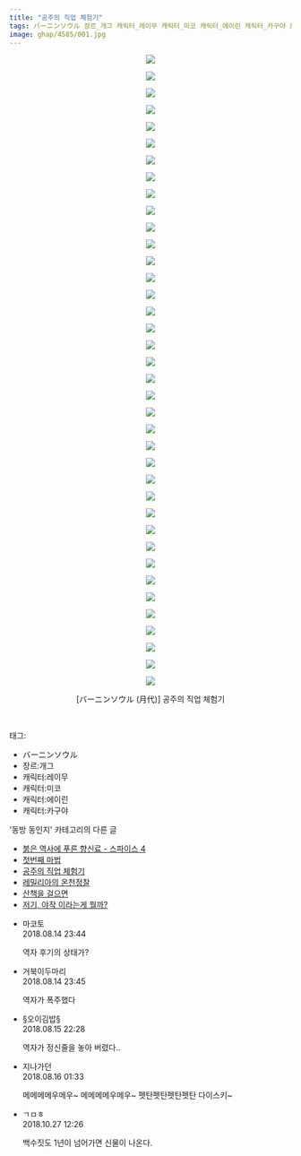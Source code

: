 ```yaml
---
title: "공주의 직업 체험기"
tags: バーニンソウル 장르_개그 캐릭터_레이무 캐릭터_미코 캐릭터_에이린 캐릭터_카구야 月代 동방_동인지
image: ghap/4585/001.jpg
---
```

<div class="article">
<p style="text-align: center; clear: none; float: none;"><img src="{{ site.nasurl }}/ghap/4585/001.jpg"/></p>
<p style="text-align: center; clear: none; float: none;"><img src="{{ site.nasurl }}/ghap/4585/002.jpg"/></p>
<p style="text-align: center; clear: none; float: none;"><img src="{{ site.nasurl }}/ghap/4585/003.jpg"/></p>
<p style="text-align: center; clear: none; float: none;"><img src="{{ site.nasurl }}/ghap/4585/004.jpg"/></p>
<p style="text-align: center; clear: none; float: none;"><img src="{{ site.nasurl }}/ghap/4585/005.jpg"/></p>
<p style="text-align: center; clear: none; float: none;"><img src="{{ site.nasurl }}/ghap/4585/006.jpg"/></p>
<p style="text-align: center; clear: none; float: none;"><img src="{{ site.nasurl }}/ghap/4585/007.jpg"/></p>
<p style="text-align: center; clear: none; float: none;"><img src="{{ site.nasurl }}/ghap/4585/008.jpg"/></p>
<p style="text-align: center; clear: none; float: none;"><img src="{{ site.nasurl }}/ghap/4585/009.jpg"/></p>
<p style="text-align: center; clear: none; float: none;"><img src="{{ site.nasurl }}/ghap/4585/010.jpg"/></p>
<p style="text-align: center; clear: none; float: none;"><img src="{{ site.nasurl }}/ghap/4585/011.jpg"/></p>
<p style="text-align: center; clear: none; float: none;"><img src="{{ site.nasurl }}/ghap/4585/012.jpg"/></p>
<p style="text-align: center; clear: none; float: none;"><img src="{{ site.nasurl }}/ghap/4585/013.jpg"/></p>
<p style="text-align: center; clear: none; float: none;"><img src="{{ site.nasurl }}/ghap/4585/014.jpg"/></p>
<p style="text-align: center; clear: none; float: none;"><img src="{{ site.nasurl }}/ghap/4585/015.jpg"/></p>
<p style="text-align: center; clear: none; float: none;"><img src="{{ site.nasurl }}/ghap/4585/016.jpg"/></p>
<p style="text-align: center; clear: none; float: none;"><img src="{{ site.nasurl }}/ghap/4585/017.jpg"/></p>
<p style="text-align: center; clear: none; float: none;"><img src="{{ site.nasurl }}/ghap/4585/018.jpg"/></p>
<p style="text-align: center; clear: none; float: none;"><img src="{{ site.nasurl }}/ghap/4585/019.jpg"/></p>
<p style="text-align: center; clear: none; float: none;"><img src="{{ site.nasurl }}/ghap/4585/020.jpg"/></p>
<p style="text-align: center; clear: none; float: none;"><img src="{{ site.nasurl }}/ghap/4585/021.jpg"/></p>
<p style="text-align: center; clear: none; float: none;"><img src="{{ site.nasurl }}/ghap/4585/022.jpg"/></p>
<p style="text-align: center; clear: none; float: none;"><img src="{{ site.nasurl }}/ghap/4585/023.jpg"/></p>
<p style="text-align: center; clear: none; float: none;"><img src="{{ site.nasurl }}/ghap/4585/024.jpg"/></p>
<p style="text-align: center; clear: none; float: none;"><img src="{{ site.nasurl }}/ghap/4585/025.jpg"/></p>
<p style="text-align: center; clear: none; float: none;"><img src="{{ site.nasurl }}/ghap/4585/026.jpg"/></p>
<p style="text-align: center; clear: none; float: none;"><img src="{{ site.nasurl }}/ghap/4585/027.jpg"/></p>
<p style="text-align: center; clear: none; float: none;"><img src="{{ site.nasurl }}/ghap/4585/028.jpg"/></p>
<p style="text-align: center; clear: none; float: none;"><img src="{{ site.nasurl }}/ghap/4585/029.jpg"/></p>
<p style="text-align: center; clear: none; float: none;"><img src="{{ site.nasurl }}/ghap/4585/030.jpg"/></p>
<p style="text-align: center; clear: none; float: none;"><img src="{{ site.nasurl }}/ghap/4585/031.jpg"/></p>
<p style="text-align: center; clear: none; float: none;"><img src="{{ site.nasurl }}/ghap/4585/032.jpg"/></p>
<p style="text-align: center; clear: none; float: none;"><img src="{{ site.nasurl }}/ghap/4585/033.jpg"/></p>
<p style="text-align: center; clear: none; float: none;"><img src="{{ site.nasurl }}/ghap/4585/034.jpg"/></p>
<p style="text-align: center; clear: none; float: none;"><img src="{{ site.nasurl }}/ghap/4585/035.jpg"/></p>
<p style="text-align: center; clear: none; float: none;"><img src="{{ site.nasurl }}/ghap/4585/036.jpg"/></p>
<p style="text-align: center; clear: none; float: none;"><img src="{{ site.nasurl }}/ghap/4585/037.jpg"/></p>
<p style="text-align: center; clear: none; float: none;"><img src="{{ site.nasurl }}/ghap/4585/038.jpg"/></p>
<p style="text-align: center; clear: none; float: none;">[バーニンソウル (月代)] 공주의 직업 체험기</p>
<p><br/></p>
</div><div class="tagTrail">
<p>태그: </p>
<ul>
<li>バーニンソウル</li>
<li>장르:개그</li>
<li>캐릭터:레이무</li>
<li>캐릭터:미코</li>
<li>캐릭터:에이린</li>
<li>캐릭터:카구야</li>
</ul>
</div><div class="another">
<p>'동방 동인지' 카테고리의 다른 글</p>
<ul>
<li><a href="/2018-08-13-ghap_4590">붉은 역사에 푸른 향신료 - 스파이스 4</a></li>
<li><a href="/2018-08-13-ghap_4587">첫번째 마법</a></li>
<li><a href="/2018-08-13-ghap_4585">공주의 직업 체험기</a></li>
<li><a href="/2018-08-13-ghap_4584">레밀리아의 온천정찰</a></li>
<li><a href="/2018-08-13-ghap_4583">산책을 걸으면</a></li>
<li><a href="/2018-08-13-ghap_4582">저기, 야작 이라는게 뭘까?</a></li>
</ul>
</div><div class="cb_module cb_fluid">
<div class="cb_wrt cb_profile">
<div class="comment">
<ul>
<li class="cb_thumb_off" id="comment15308629">
<div class="cb_comment_area">
<div class="cb_info_area">
<div class="cb_section">
<span class="cb_nick_name">마코토</span>
</div>
<div class="cb_section">
<span class="cb_date">2018.08.14 23:44 </span>
</div>
</div>
<div class="cb_dsc_comment">
<p class="cb_dsc">
											역자 후기의 상태가?
										</p>
</div>
</div></li>
<li class="cb_thumb_off" id="comment15308632">
<div class="cb_comment_area">
<div class="cb_info_area">
<div class="cb_section">
<span class="cb_nick_name">거북이두마리</span>
</div>
<div class="cb_section">
<span class="cb_date">2018.08.14 23:45 </span>
</div>
</div>
<div class="cb_dsc_comment">
<p class="cb_dsc">
											역자가 폭주했다
										</p>
</div>
</div></li>
<li class="cb_thumb_off" id="comment15309499">
<div class="cb_comment_area">
<div class="cb_info_area">
<div class="cb_section">
<span class="cb_nick_name">§오이김밥§</span>
</div>
<div class="cb_section">
<span class="cb_date">2018.08.15 22:28 </span>
</div>
</div>
<div class="cb_dsc_comment">
<p class="cb_dsc">
											역자가 정신줄을 놓아 버렸다..
										</p>
</div>
</div></li>
<li class="cb_thumb_off" id="comment15309627">
<div class="cb_comment_area">
<div class="cb_info_area">
<div class="cb_section">
<span class="cb_nick_name">지나가던</span>
</div>
<div class="cb_section">
<span class="cb_date">2018.08.16 01:33 </span>
</div>
</div>
<div class="cb_dsc_comment">
<p class="cb_dsc">
											메메메메우메우~ 메메메메우메우~ 펫탄펫탄펫탄펫탄 다이스키~
										</p>
</div>
</div></li>
<li class="cb_thumb_off" id="comment15363428">
<div class="cb_comment_area">
<div class="cb_info_area">
<div class="cb_section">
<span class="cb_nick_name">ㄱㅁㅎ</span>
</div>
<div class="cb_section">
<span class="cb_date">2018.10.27 12:26 </span>
</div>
</div>
<div class="cb_dsc_comment">
<p class="cb_dsc">
											백수짓도 1년이 넘어가면 신물이 나온다.
										</p>
</div>
</div></li>
</ul>
</div>
</div><!-- commentList close -->
</div>